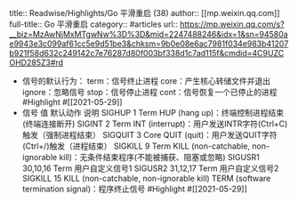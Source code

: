 title:: Readwise/Highlights/Go 平滑重启 (38)
author:: [[mp.weixin.qq.com]]
full-title:: Go 平滑重启
category:: #articles
url:: https://mp.weixin.qq.com/s?__biz=MzAwNjMxMTgwNw%3D%3D&mid=2247488246&idx=1&sn=94580ae9943e3c099af61cc5e9d51be3&chksm=9b0e08e6ac7981f034e983b41207b921f58d632c249142c7e76287d80f003bf338d1c7ad115f&cmdid=4C9UZCOHD285Z3#rd

- 信号的默认行为：
  term：信号终止进程
  core：产生核心转储文件并退出
  ignore：忽略信号
  stop：信号停止进程
  cont：信号恢复一个已停止的进程 #Highlight #[[2021-05-29]]
- 信号	值	默认动作	说明
  SIGHUP	1	Term	HUP (hang up)：终端控制进程结束(终端连接断开)
  SIGINT	2	Term	INT (interrupt)：用户发送INTR字符(Ctrl+C)触发（强制进程结束）
  SIGQUIT	3	Core	QUIT (quit)：用户发送QUIT字符(Ctrl+/)触发（进程结束）
  SIGKILL	9	Term	KILL (non-catchable, non-ignorable kill)：无条件结束程序(不能被捕获、阻塞或忽略)
  SIGUSR1	30,10,16	Term	用户自定义信号1
  SIGUSR2	31,12,17	Term	用户自定义信号2
  SIGKILL	15	KILL (non-catchable, non-ignorable kill)	TERM (software termination signal)：程序终止信号 #Highlight #[[2021-05-29]]